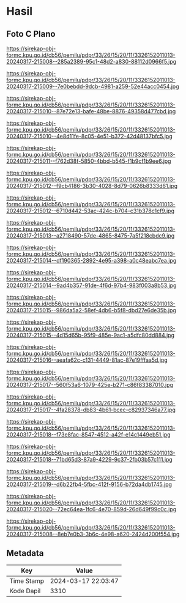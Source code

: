 # Hasil

## Foto C Plano

https://sirekap-obj-formc.kpu.go.id/cb56/pemilu/pdpr/33/26/15/20/11/3326152011013-20240317-215008--285a2389-95c1-48d2-a830-88112d0966f5.jpg

https://sirekap-obj-formc.kpu.go.id/cb56/pemilu/pdpr/33/26/15/20/11/3326152011013-20240317-215009--7e0bebdd-9dcb-4981-a259-52e44acc0454.jpg

https://sirekap-obj-formc.kpu.go.id/cb56/pemilu/pdpr/33/26/15/20/11/3326152011013-20240317-215010--87e72e13-bafe-48be-8876-49358d477cbd.jpg

https://sirekap-obj-formc.kpu.go.id/cb56/pemilu/pdpr/33/26/15/20/11/3326152011013-20240317-215010--4e8d11fe-8c05-4e51-b372-42d48137bfc5.jpg

https://sirekap-obj-formc.kpu.go.id/cb56/pemilu/pdpr/33/26/15/20/11/3326152011013-20240317-215011--f762d38f-5850-4bbd-b545-f1b9cf1b9ee6.jpg

https://sirekap-obj-formc.kpu.go.id/cb56/pemilu/pdpr/33/26/15/20/11/3326152011013-20240317-215012--f9cb4186-3b30-4028-8d79-0626b8333d61.jpg

https://sirekap-obj-formc.kpu.go.id/cb56/pemilu/pdpr/33/26/15/20/11/3326152011013-20240317-215012--6710d442-53ac-424c-b704-c31b378c1cf9.jpg

https://sirekap-obj-formc.kpu.go.id/cb56/pemilu/pdpr/33/26/15/20/11/3326152011013-20240317-215013--a2718490-57de-4865-8475-7a5f218cbdc9.jpg

https://sirekap-obj-formc.kpu.go.id/cb56/pemilu/pdpr/33/26/15/20/11/3326152011013-20240317-215014--df190365-2892-4e95-a398-a0c48eabc7ea.jpg

https://sirekap-obj-formc.kpu.go.id/cb56/pemilu/pdpr/33/26/15/20/11/3326152011013-20240317-215014--9ad4b357-91de-4f6d-97b4-983f003a8b53.jpg

https://sirekap-obj-formc.kpu.go.id/cb56/pemilu/pdpr/33/26/15/20/11/3326152011013-20240317-215015--986da5a2-58ef-4db6-b5f8-dbd27e6de35b.jpg

https://sirekap-obj-formc.kpu.go.id/cb56/pemilu/pdpr/33/26/15/20/11/3326152011013-20240317-215015--4d15d65b-95f9-485e-9ac1-a5dfc80dd884.jpg

https://sirekap-obj-formc.kpu.go.id/cb56/pemilu/pdpr/33/26/15/20/11/3326152011013-20240317-215016--aeafa62c-c131-4449-81ac-87e19fffaa5d.jpg

https://sirekap-obj-formc.kpu.go.id/cb56/pemilu/pdpr/33/26/15/20/11/3326152011013-20240317-215017--560f53a6-1079-425e-b271-c86f83387010.jpg

https://sirekap-obj-formc.kpu.go.id/cb56/pemilu/pdpr/33/26/15/20/11/3326152011013-20240317-215017--4fa28378-db83-4b61-bcec-c82937346a77.jpg

https://sirekap-obj-formc.kpu.go.id/cb56/pemilu/pdpr/33/26/15/20/11/3326152011013-20240317-215018--f73e8fac-8547-4512-a42f-e14c1449eb51.jpg

https://sirekap-obj-formc.kpu.go.id/cb56/pemilu/pdpr/33/26/15/20/11/3326152011013-20240317-215018--71bd65d3-87a9-4229-9c37-2fb03b57c111.jpg

https://sirekap-obj-formc.kpu.go.id/cb56/pemilu/pdpr/33/26/15/20/11/3326152011013-20240317-215019--d6b22fb4-5fbc-412f-9156-b72da4db1745.jpg

https://sirekap-obj-formc.kpu.go.id/cb56/pemilu/pdpr/33/26/15/20/11/3326152011013-20240317-215020--72ec64ea-1fc6-4e70-859d-26d649f99c0c.jpg

https://sirekap-obj-formc.kpu.go.id/cb56/pemilu/pdpr/33/26/15/20/11/3326152011013-20240317-215008--8eb7e0b3-3b6c-4e98-a620-2424d200f554.jpg


## Metadata

| Key        | Value               |
| ---------- | ------------------- |
| Time Stamp | 2024-03-17 22:03:47 |
| Kode Dapil | 3310                |



